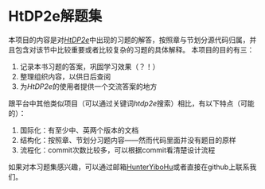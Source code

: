 # HtDP2e解题集

本项目的内容是对[*HtDP2e*](http://www.ccs.neu.edu/home/matthias/HtDP2e/index.html)中出现的习题的解答，按照章与节划分源代码归属，并且包含对该节中比较重要或者比较复杂的习题的具体解释。
本项目的目的有三：  
1. 记录本书习题的答案，巩固学习效果（？！）
2. 整理组织内容，以供日后查阅
3. 为*HtDP2e*的使用者提供一个交流答案的地方

跟平台中其他类似项目（可以通过关键词*htdp2e*搜索）相比，有以下特点（可能的）：  
1. 国际化：有至少中、英两个版本的文档
2. 结构化：按照章、节划分习题内容——然而代码里面并没有题目的原样
3. 流程化：commit次数比较多，可以根据commit看清楚设计流程

如果对本习题集感兴趣，可以通过邮箱[HunterYiboHu](http://scr.im/3fw5)或者直接在github上联系我们。